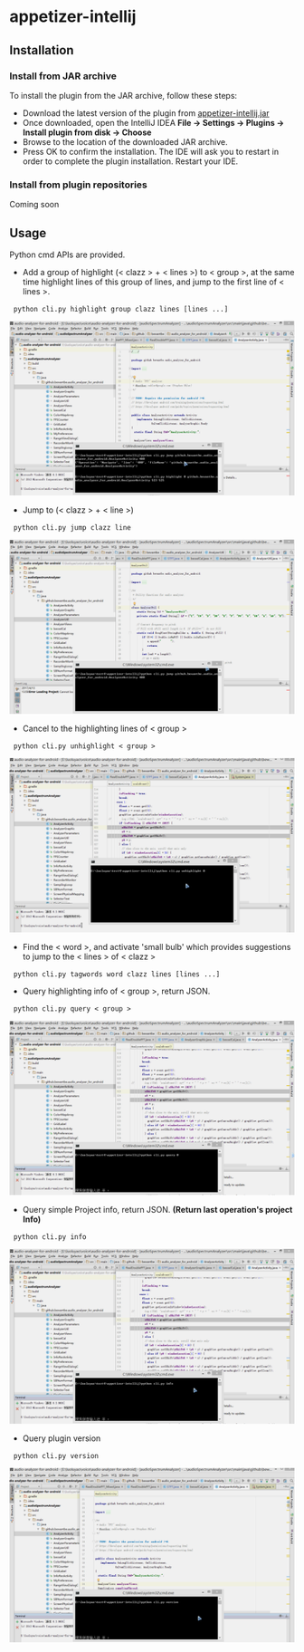 # appetizer-intellij

## Installation

### Install from JAR archive

To install the plugin from the JAR archive, follow these steps:

* Download the latest version of the plugin from  [appetizer-intellij.jar](https://github.com/appetizerio/appetizer-intellij/blob/master/appetizer-intellij.jar)
* Once downloaded, open the IntelliJ IDEA **File -> Settings -> Plugins -> Install plugin from disk -> Choose**
* Browse to the location of the downloaded JAR archive.
* Press OK to confirm the installation. The IDE will ask you to restart in order to complete the plugin installation. Restart your IDE.


### Install from plugin repositories

Coming soon

## Usage

Python cmd APIs are provided.

* Add a group of highlight (< clazz > + < lines >) to < group >, at the same time highlight lines of this group of lines, and jump to the first line of < lines >.
```linux
 python cli.py highlight group clazz lines [lines ...] 
```
![image](https://github.com/appetizerio/appetizer-intellij/blob/master/pic/highlight.gif)


* Jump to (< clazz > + < line >)
```linux
 python cli.py jump clazz line
```
![image](https://github.com/appetizerio/appetizer-intellij/blob/master/pic/jump.gif)


* Cancel to the highlighting lines of < group >
```linux
 python cli.py unhighlight < group >
```
![image](https://github.com/appetizerio/appetizer-intellij/blob/master/pic/unhighlight.gif)


* Find the < word >, and activate 'small bulb' which provides suggestions to jump to the < lines > of < clazz >

```linux
 python cli.py tagwords word clazz lines [lines ...]
```

* Query highlighting info of < group >, return JSON.
```linux
 python cli.py query < group >
```
![image](https://github.com/appetizerio/appetizer-intellij/blob/master/pic/query.gif)

* Query simple Project info, return JSON. **(Return last operation's project Info)**
```linux
 python cli.py info
```
![image](https://github.com/appetizerio/appetizer-intellij/blob/master/pic/info.gif)

* Query plugin version
```linux
 python cli.py version
```
![image](https://github.com/appetizerio/appetizer-intellij/blob/master/pic/version.gif)



 
 

